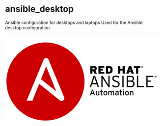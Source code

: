 # ansible_desktop
Ansible configuration for desktops and laptops
Used for the Ansible desktop configuration



![Ansible logo](/download.png)
